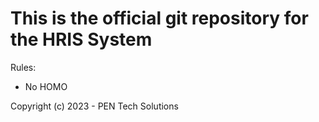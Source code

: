 # This is the official git repository for the HRIS System

  Rules: 
  - No HOMO
  
  Copyright (c) 2023 - PEN Tech Solutions 
  
  
  
